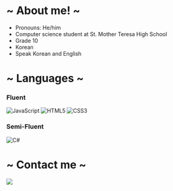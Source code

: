 # ~ About me! ~
- Pronouns: He/him
- Computer science student at St. Mother Teresa High School
- Grade 10
- Korean
- Speak Korean and English

# ~ Languages ~
### Fluent 
![JavaScript](https://img.shields.io/badge/javascript-%23323330.svg?style=for-the-badge&logo=javascript&logoColor=%23F7DF1E)
![HTML5](https://img.shields.io/badge/html5-%23E34F26.svg?style=for-the-badge&logo=html5&logoColor=white)
![CSS3](https://img.shields.io/badge/css3-%231572B6.svg?style=for-the-badge&logo=css3&logoColor=white)
### Semi-Fluent
![C#](https://img.shields.io/badge/c%23-%23239120.svg?style=for-the-badge&logo=c-sharp&logoColor=white)

# ~ Contact me ~
<a href="mailto:jaejun.lee@mths.ca?subject=%20"><img src="https://img.shields.io/badge/gmail-%23D14836.svg?&style=for-the-badge&logo=gmail&logoColor=white" /></a>&nbsp;&nbsp;&nbsp;&nbsp;

